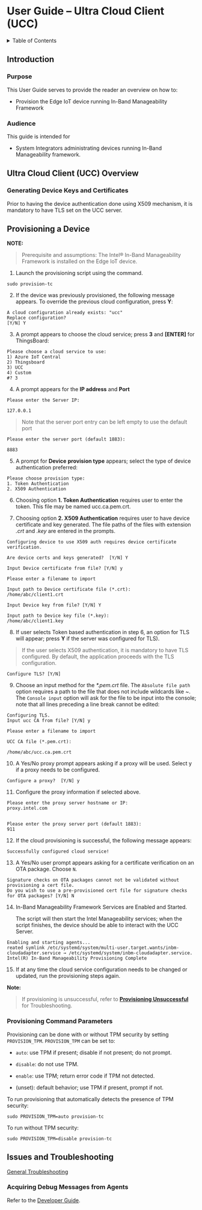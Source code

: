 # User Guide – Ultra Cloud Client (UCC)

<details>
<summary>Table of Contents</summary>

1. [Introduction](#introduction)
    1. [Purpose](#purpose)
    2. [Audience](#audience)
2. [Ultra Cloud Client (UCC) Overview](#ultra-cloud-client-ucc-overview)
    1. [Generating Device Keys and Certificates](#generating-device-keys-and-certificates)
3. [Provisioning a Device](#provisioning-a-device)
   1. [Provisioning Command Parameters](#provisioning-command-parameters)
4. [Issues and Troubleshooting](#issues-and-troubleshooting)
    1. [Acquiring Debug Messages from Agents](#acquiring-debug-messages-from-agents)

</details>

## Introduction
### Purpose

This User Guide serves to provide the reader an overview on how to:
- Provision the Edge IoT device running In-Band Manageability Framework

### Audience

This guide is intended for

- System Integrators administrating devices running In-Band
    Manageability framework.

## Ultra Cloud Client (UCC) Overview

### Generating Device Keys and Certificates

Prior to having the device authentication done using X509 mechanism, it
is mandatory to have TLS set on the UCC server. 

## Provisioning a Device

**NOTE:**
> Prerequisite and assumptions: The Intel® In-Band Manageability Framework is installed on the Edge IoT device.

1. Launch the provisioning script using the command.
```shell
sudo provision-tc
```

2. If the device was previously provisioned, the following message
    appears. To override the previous cloud configuration, press **Y**:

```
A cloud configuration already exists: "ucc"
Replace configuration?
[Y/N] Y
```

3. A prompt appears to choose the cloud service; press **3** and
    **\[ENTER\]** for ThingsBoard:

```commandline
Please choose a cloud service to use:
1) Azure IoT Central
2) Thingsboard
3) UCC
4) Custom
#? 3
```

4. A prompt appears for the **IP address** and **Port**   
    
```commandline
Please enter the Server IP:

127.0.0.1
```
> Note that the server port entry can be left empty to use the default port
```commandline
Please enter the server port (default 1883):

8883
```

5. A prompt for **Device** **provision type** appears; select the type
    of device authentication preferred:
``` 
Please choose provision type:
1. Token Authentication
2. X509 Authentication
```

6. Choosing option **1. Token Authentication** requires user to enter
    the token. This file may be named ucc.ca.pem.crt.

7. Choosing option **2. X509 Authentication** requires user to have
    device certificate and key generated.
    The file paths of the files with extension *.crt* and *.key* are entered in
    the prompts.
```
Configuring device to use X509 auth requires device certificate verification.

Are device certs and keys generated?  [Y/N] Y

Input Device certificate from file? [Y/N] y

Please enter a filename to import 

Input path to Device certificate file (*.crt):
/home/abc/client1.crt

Input Device key from file? [Y/N] Y

Input path to Device key file (*.key):
/home/abc/client1.key

```

8. If user selects Token based authentication in step 6, an option for
    TLS will appear; press **Y** if the server was configured for TLS).
> If the user selects X509 authentication, it is mandatory to have TLS configured. By default, the application proceeds with the TLS configuration.

```
Configure TLS? [Y/N]
```

9. Choose an input method for the *\*.pem.crt* file. The `Absolute file
    path` option requires a path to the file that does not include
    wildcards like \~. The `Console input` option will ask for the file
    to be input into the console; note that all lines preceding a line
    break cannot be edited:
```
Configuring TLS.
Input ucc CA from file? [Y/N] y

Please enter a filename to import 

UCC CA file (*.pem.crt):

/home/abc/ucc.ca.pem.crt
```

10. A Yes/No proxy prompt appears asking if a proxy will be used.  Select y if a proxy needs to be configured.
```
Configure a proxy?  [Y/N] y
```

11. Configure the proxy information if selected above.

```commandline
Please enter the proxy server hostname or IP:
proxy.intel.com


Please enter the proxy server port (default 1883):
911

```
12. If the cloud provisioning is successful, the following message
    appears:
```
Successfully configured cloud service!
```

13. A Yes/No user prompt appears asking for a certificate verification
    on an OTA package. Choose `N`.
```
Signature checks on OTA packages cannot not be validated without provisioning a cert file.
Do you wish to use a pre-provisioned cert file for signature checks for OTA packages? [Y/N] N
```

14. In-Band Manageability Framework Services are Enabled and Started.

    The script will then start the Intel Manageability services; when
    the script finishes, the device should be able to interact with the
    UCC Server.

```
Enabling and starting agents...
reated symlink /etc/systemd/system/multi-user.target.wants/inbm-cloudadapter.service → /etc/systemd/system/inbm-cloudadapter.service.
Intel(R) In-Band Manageability Provisioning Complete
```

15. If at any time the cloud service configuration needs to be changed
    or updated, run the provisioning steps again.

**Note:** 
> If provisioning is unsuccessful, refer to **[Provisioning Unsuccessful](#issues-and-troubleshooting)** for Troubleshooting.

### Provisioning Command Parameters

Provisioning can be done with or without TPM security by setting
`PROVISION_TPM`. `PROVISION_TPM` can be set to:

-   `auto`: use TPM if present; disable if not present; do not prompt.

-   `disable`: do not use TPM.

-   `enable`: use TPM; return error code if TPM not detected.

-   (unset): default behavior; use TPM if present, prompt if not.

To run provisioning that automatically detects the presence of TPM
security:

```shell
sudo PROVISION_TPM=auto provision-tc
```

To run without TPM security:
```shell
sudo PROVISION_TPM=disable provision-tc
```

## Issues and Troubleshooting

[General Troubleshooting](Issues%20and%20Troubleshooting.md)

### Acquiring Debug Messages from Agents

Refer to the [Developer Guide](In-Band%20Manageability%20Developer%20Guide.md).
